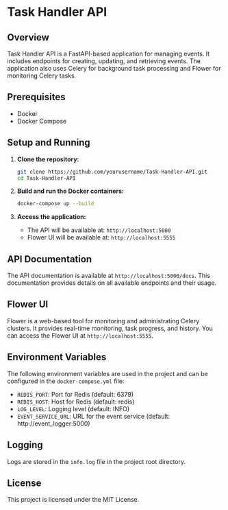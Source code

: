 # Task Handler API

## Overview
Task Handler API is a FastAPI-based application for managing events. It includes endpoints for creating, updating, and retrieving events. The application also uses Celery for background task processing and Flower for monitoring Celery tasks.

## Prerequisites
- Docker
- Docker Compose

## Setup and Running

1. **Clone the repository:**
    ```sh
    git clone https://github.com/yourusername/Task-Handler-API.git
    cd Task-Handler-API
    ```

2. **Build and run the Docker containers:**
    ```sh
    docker-compose up --build
    ```

3. **Access the application:**
    - The API will be available at: `http://localhost:5000`
    - Flower UI will be available at: `http://localhost:5555`

## API Documentation
The API documentation is available at `http://localhost:5000/docs`. This documentation provides details on all available endpoints and their usage.

## Flower UI
Flower is a web-based tool for monitoring and administrating Celery clusters. It provides real-time monitoring, task progress, and history. You can access the Flower UI at `http://localhost:5555`.

## Environment Variables
The following environment variables are used in the project and can be configured in the `docker-compose.yml` file:

- `REDIS_PORT`: Port for Redis (default: 6379)
- `REDIS_HOST`: Host for Redis (default: redis)
- `LOG_LEVEL`: Logging level (default: INFO)
- `EVENT_SERVICE_URL`: URL for the event service (default: http://event_logger:5000)

## Logging
Logs are stored in the `info.log` file in the project root directory.

## License
This project is licensed under the MIT License.